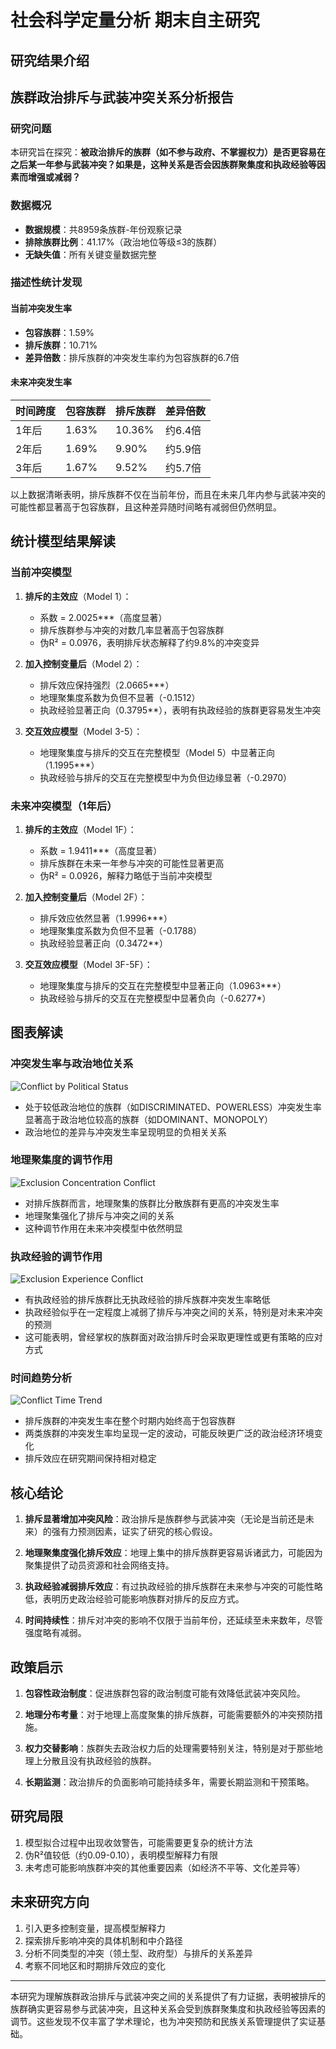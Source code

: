 # 社会科学定量分析 期末自主研究

## 研究结果介绍

## 族群政治排斥与武装冲突关系分析报告

### 研究问题

本研究旨在探究：**被政治排斥的族群（如不参与政府、不掌握权力）是否更容易在之后某一年参与武装冲突？如果是，这种关系是否会因族群聚集度和执政经验等因素而增强或减弱？**

### 数据概况

- **数据规模**：共8959条族群-年份观察记录
- **排除族群比例**：41.17%（政治地位等级≤3的族群）
- **无缺失值**：所有关键变量数据完整

### 描述性统计发现

#### 当前冲突发生率

- **包容族群**：1.59%
- **排斥族群**：10.71%
- **差异倍数**：排斥族群的冲突发生率约为包容族群的6.7倍

#### 未来冲突发生率

| 时间跨度 | 包容族群 | 排斥族群 | 差异倍数 |
|---------|---------|----------|---------|
| 1年后   | 1.63%   | 10.36%   | 约6.4倍 |
| 2年后   | 1.69%   | 9.90%    | 约5.9倍 |
| 3年后   | 1.67%   | 9.52%    | 约5.7倍 |

以上数据清晰表明，排斥族群不仅在当前年份，而且在未来几年内参与武装冲突的可能性都显著高于包容族群，且这种差异随时间略有减弱但仍然明显。

## 统计模型结果解读

### 当前冲突模型

1. **排斥的主效应**（Model 1）：
   - 系数 = 2.0025***（高度显著）
   - 排斥族群参与冲突的对数几率显著高于包容族群
   - 伪R² = 0.0976，表明排斥状态解释了约9.8%的冲突变异

2. **加入控制变量后**（Model 2）：
   - 排斥效应保持强烈（2.0665***）
   - 地理聚集度系数为负但不显著（-0.1512）
   - 执政经验显著正向（0.3795**），表明有执政经验的族群更容易发生冲突

3. **交互效应模型**（Model 3-5）：
   - 地理聚集度与排斥的交互在完整模型（Model 5）中显著正向（1.1995***）
   - 执政经验与排斥的交互在完整模型中为负但边缘显著（-0.2970）

### 未来冲突模型（1年后）

1. **排斥的主效应**（Model 1F）：
   - 系数 = 1.9411***（高度显著）
   - 排斥族群在未来一年参与冲突的可能性显著更高
   - 伪R² = 0.0926，解释力略低于当前冲突模型

2. **加入控制变量后**（Model 2F）：
   - 排斥效应依然显著（1.9996***）
   - 地理聚集度系数为负但不显著（-0.1788）
   - 执政经验显著正向（0.3472**）

3. **交互效应模型**（Model 3F-5F）：
   - 地理聚集度与排斥的交互在完整模型中显著正向（1.0963***）
   - 执政经验与排斥的交互在完整模型中显著负向（-0.6277*）

## 图表解读

### 冲突发生率与政治地位关系

![Conflict by Political Status](output/figures/conflict_by_political_status.png)

- 处于较低政治地位的族群（如DISCRIMINATED、POWERLESS）冲突发生率显著高于政治地位较高的族群（如DOMINANT、MONOPOLY）
- 政治地位的差异与冲突发生率呈现明显的负相关关系

### 地理聚集度的调节作用

![Exclusion Concentration Conflict](output/figures/exclusion_concentration_conflict.png)

- 对排斥族群而言，地理聚集的族群比分散族群有更高的冲突发生率
- 地理聚集强化了排斥与冲突之间的关系
- 这种调节作用在未来冲突模型中依然明显

### 执政经验的调节作用

![Exclusion Experience Conflict](output/figures/exclusion_experience_conflict.png)

- 有执政经验的排斥族群比无执政经验的排斥族群冲突发生率略低
- 执政经验似乎在一定程度上减弱了排斥与冲突之间的关系，特别是对未来冲突的预测
- 这可能表明，曾经掌权的族群面对政治排斥时会采取更理性或更有策略的应对方式

### 时间趋势分析

![Conflict Time Trend](output/figures/conflict_time_trend.png)

- 排斥族群的冲突发生率在整个时期内始终高于包容族群
- 两类族群的冲突发生率均呈现一定的波动，可能反映更广泛的政治经济环境变化
- 排斥效应在研究期间保持相对稳定

## 核心结论

1. **排斥显著增加冲突风险**：政治排斥是族群参与武装冲突（无论是当前还是未来）的强有力预测因素，证实了研究的核心假设。

2. **地理聚集度强化排斥效应**：地理上集中的排斥族群更容易诉诸武力，可能因为聚集提供了动员资源和社会网络支持。

3. **执政经验减弱排斥效应**：有过执政经验的排斥族群在未来参与冲突的可能性略低，表明历史政治经验可能影响族群对排斥的反应方式。

4. **时间持续性**：排斥对冲突的影响不仅限于当前年份，还延续至未来数年，尽管强度略有减弱。

## 政策启示

1. **包容性政治制度**：促进族群包容的政治制度可能有效降低武装冲突风险。

2. **地理分布考量**：对于地理上高度聚集的排斥族群，可能需要额外的冲突预防措施。

3. **权力交替影响**：族群失去政治权力后的处理需要特别关注，特别是对于那些地理上分散且没有执政经验的族群。

4. **长期监测**：政治排斥的负面影响可能持续多年，需要长期监测和干预策略。

## 研究局限

1. 模型拟合过程中出现收敛警告，可能需要更复杂的统计方法
2. 伪R²值较低（约0.09-0.10），表明模型解释力有限
3. 未考虑可能影响族群冲突的其他重要因素（如经济不平等、文化差异等）

## 未来研究方向

1. 引入更多控制变量，提高模型解释力
2. 探索排斥影响冲突的具体机制和中介路径
3. 分析不同类型的冲突（领土型、政府型）与排斥的关系差异
4. 考察不同地区和时期排斥效应的变化

---

本研究为理解族群政治排斥与武装冲突之间的关系提供了有力证据，表明被排斥的族群确实更容易参与武装冲突，且这种关系会受到族群聚集度和执政经验等因素的调节。这些发现不仅丰富了学术理论，也为冲突预防和民族关系管理提供了实证基础。